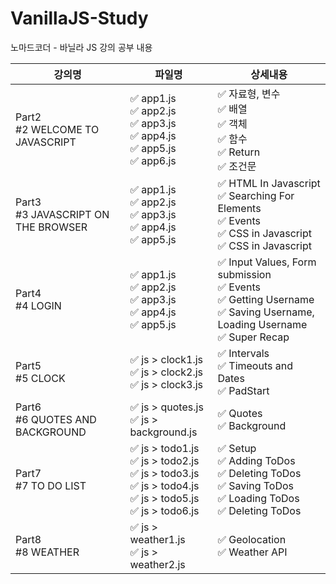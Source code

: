 # VanillaJS-Study
노마드코더 - 바닐라 JS 강의 공부 내용

| 강의명 	| 파일명 	| 상세내용 	|
|---	|---	|---	|
| Part2<br>#2 WELCOME TO JAVASCRIPT 	| ✅ app1.js<br>✅ app2.js<br>✅ app3.js<br>✅ app4.js<br>✅ app5.js<br>✅ app6.js 	| ✅ 자료형, 변수<br>✅ 배열<br>✅ 객체<br>✅ 함수<br>✅ Return<br>✅ 조건문 	|
| Part3<br>#3 JAVASCRIPT ON THE BROWSER 	| ✅ app1.js<br>✅ app2.js<br>✅ app3.js<br>✅ app4.js<br>✅ app5.js 	| ✅ HTML In Javascript<br>✅ Searching For Elements<br>✅ Events<br>✅ CSS in Javascript<br>✅ CSS in Javascript 	|
| Part4<br>#4 LOGIN 	| ✅ app1.js<br>✅ app2.js<br>✅ app3.js<br>✅ app4.js<br>✅ app5.js 	| ✅ Input Values, Form submission<br>✅ Events<br>✅ Getting Username<br>✅ Saving Username, Loading Username<br>✅ Super Recap 	|
| Part5<br>#5 CLOCK 	| ✅ js > clock1.js<br>✅ js > clock2.js<br>✅ js > clock3.js 	| ✅ Intervals<br>✅ Timeouts and Dates<br>✅ PadStart 	|
| Part6<br>#6 QUOTES AND BACKGROUND 	| ✅ js > quotes.js<br>✅ js > background.js 	| ✅ Quotes<br>✅ Background 	|
| Part7<br>#7 TO DO LIST 	| ✅ js > todo1.js<br>✅ js > todo2.js<br>✅ js > todo3.js<br>✅ js > todo4.js<br>✅ js > todo5.js<br>✅ js > todo6.js 	| ✅ Setup<br>✅ Adding ToDos<br>✅ Deleting ToDos<br>✅ Saving ToDos<br>✅ Loading ToDos<br>✅ Deleting ToDos 	|
| Part8<br>#8 WEATHER 	| ✅ js > weather1.js<br>✅ js > weather2.js 	| ✅ Geolocation<br>✅ Weather API 	|

